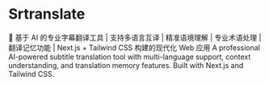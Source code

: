 # Srtranslate
🎯 基于 AI 的专业字幕翻译工具 | 支持多语言互译 | 精准语境理解 | 专业术语处理 | 翻译记忆功能 | Next.js + Tailwind CSS 构建的现代化 Web 应用  A professional AI-powered subtitle translation tool with multi-language support, context understanding, and translation memory features. Built with Next.js and Tailwind CSS.
